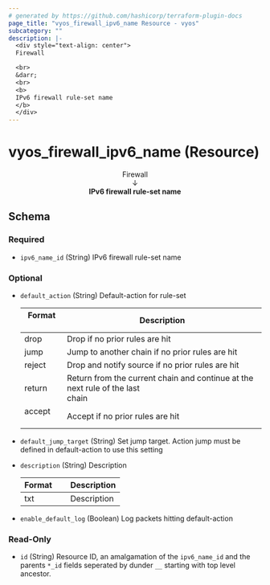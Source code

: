 ```yaml
---
# generated by https://github.com/hashicorp/terraform-plugin-docs
page_title: "vyos_firewall_ipv6_name Resource - vyos"
subcategory: ""
description: |-
  <div style="text-align: center">
  Firewall

  <br>
  &darr;
  <br>
  <b>
  IPv6 firewall rule-set name
  </b>
  </div>
---
```


# vyos_firewall_ipv6_name (Resource)

<div style="text-align: center">
Firewall

<br>
&darr;
<br>
<b>
IPv6 firewall rule-set name
</b>
</div>



<!-- schema generated by tfplugindocs -->
## Schema

### Required

- `ipv6_name_id` (String) IPv6 firewall rule-set name

### Optional

- `default_action` (String) Default-action for rule-set

    |  Format &emsp; | Description  |
    |----------|---------------|
    |  drop  &emsp; |  Drop if no prior rules are hit  |
    |  jump  &emsp; |  Jump to another chain if no prior rules are hit  |
    |  reject  &emsp; |  Drop and notify source if no prior rules are hit  |
    |  return  &emsp; |  Return from the current chain and continue at the next rule of the last<br>                  chain  |
    |  accept  &emsp; |  Accept if no prior rules are hit  |
- `default_jump_target` (String) Set jump target. Action jump must be defined in default-action to use this
                setting
- `description` (String) Description

    |  Format &emsp; | Description  |
    |----------|---------------|
    |  txt  &emsp; |  Description  |
- `enable_default_log` (Boolean) Log packets hitting default-action

### Read-Only

- `id` (String) Resource ID, an amalgamation of the `ipv6_name_id` and the parents `*_id` fields seperated by dunder `__` starting with top level ancestor.
